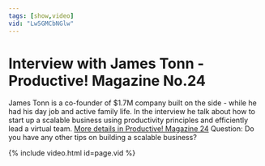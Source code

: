 ```yaml
---
tags: [show,video]
vid: "Lw5GMCbNGlw"
---
```


# Interview with James Tonn - Productive! Magazine No.24

James Tonn is a co-founder of $1.7M company built on the side - while he had his day job and active family life. In the interview he talk about how to start up a scalable business using productivity principles and efficiently lead a virtual team. [More details in Productive! Magazine 24](http://ProductiveMag.com/24) Question: Do you have any other tips on building a scalable business?

{% include video.html id=page.vid %}

<!--More-->



[n]: https://michael.gratis/nozbe
